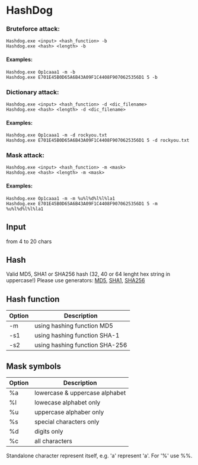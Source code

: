 # HashDog

### Bruteforce attack:
```
Hashdog.exe <input> <hash_function> -b
Hashdog.exe <hash> <length> -b
```
#### Examples:
```
Hashdog.exe Op1caaa1 -m -b
Hashdog.exe E701E45B0D65A6B43A09F1C4408F9070625356D1 5 -b
```

### Dictionary attack:
```
Hashdog.exe <input> <hash_function> -d <dic_filename>
Hashdog.exe <hash> <length> -d <dic_filename>
```
#### Examples:
```
Hashdog.exe Op1caaa1 -m -d rockyou.txt
Hashdog.exe E701E45B0D65A6B43A09F1C4408F9070625356D1 5 -d rockyou.txt
```

### Mask attack:
```
Hashdog.exe <input> <hash_function> -m <mask>
Hashdog.exe <hash> <length> -m <mask>
```
#### Examples:
```
Hashdog.exe Op1caaa1 -m -m %u%l%d%l%l%la1
Hashdog.exe E701E45B0D65A6B43A09F1C4408F9070625356D1 5 -m %u%l%d%l%l%la1
```
## Input
from 4 to 20 chars
## Hash 
Valid MD5, SHA1 or SHA256 hash (32, 40 or 64 lenght hex string in uppercase!)
Please use generators: [MD5](https://passwordsgenerator.net/md5-hash-generator/), [SHA1](https://passwordsgenerator.net/sha1-hash-generator/), [SHA256](https://passwordsgenerator.net/sha256-hash-generator/)

## Hash function

| Option | Description |
| ------ | ----------- |
| -m   | using hashing function MD5 |
| -s1  | using hashing function SHA-1 |
| -s2  | using hashing function SHA-256 |


## Mask symbols

 Option | Description 
 ------ | ----------- 
 %a  | lowercase & uppercase alphabet 
 %l  | lowecase alphabet only 
 %u  | uppercase alphaber only 
 %s  | special characters only 
 %d  | digits only 
 %c  | all characters   
 
Standalone character represent itself, e.g. 'a' represent 'a'.
For '%' use %%.
